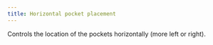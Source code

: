 ```yaml
---
title: Horizontal pocket placement
---
```


Controls the location of the pockets horizontally (more left or right).